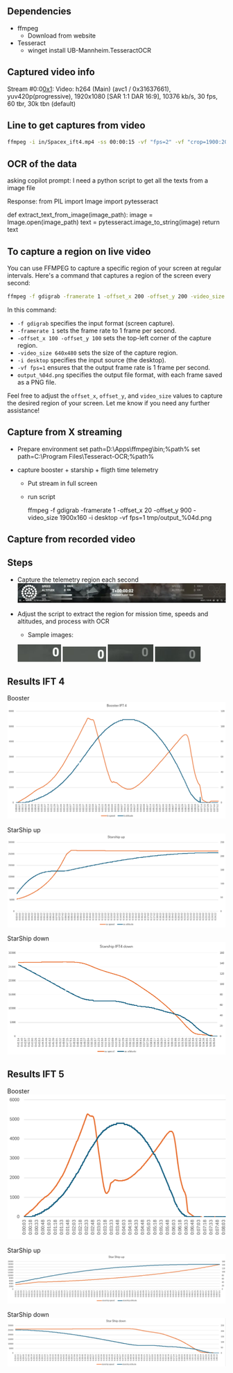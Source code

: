 Dependencies
------------

* ffmpeg
  * Download from website
* Tesseract
  * winget install UB-Mannheim.TesseractOCR

Captured video info
--------------------
 Stream #0:0[0x1](und): Video: h264 (Main) (avc1 / 0x31637661), yuv420p(progressive), 1920x1080 [SAR 1:1 DAR 16:9], 10376 kb/s, 30 fps, 60 tbr, 30k tbn (default)

Line to get captures from video
-------------------------------
```bash
ffmpeg -i in/Spacex_ift4.mp4 -ss 00:00:15 -vf "fps=2" -vf "crop=1900:200:0:1900" out/img%03d.jpg
```

OCR of the data
---------------
asking copilot
prompt: 
  I need a python script to get all the texts from a image file

Response:
from PIL import Image
import pytesseract

def extract_text_from_image(image_path):
    image = Image.open(image_path)
    text = pytesseract.image_to_string(image)
    return text

To capture a region on live video
---------------------------------
You can use FFMPEG to capture a specific region of your screen at regular intervals. Here's a command that captures a region of the screen every second:

```bash
ffmpeg -f gdigrab -framerate 1 -offset_x 200 -offset_y 200 -video_size 640x50 -i desktop -vf fps=1 test/output_%04d.png
```

In this command:
- `-f gdigrab` specifies the input format (screen capture).
- `-framerate 1` sets the frame rate to 1 frame per second.
- `-offset_x 100 -offset_y 100` sets the top-left corner of the capture region.
- `-video_size 640x480` sets the size of the capture region.
- `-i desktop` specifies the input source (the desktop).
- `-vf fps=1` ensures that the output frame rate is 1 frame per second.
- `output_%04d.png` specifies the output file format, with each frame saved as a PNG file.

Feel free to adjust the `offset_x`, `offset_y`, and `video_size` values to capture the desired region of your screen. Let me know if you need any further assistance!


Capture from X streaming
------------------------
* Prepare environment
set path=D:\Apps\ffmpeg\bin;%path% 
set path=C:\Program Files\Tesseract-OCR;%path%  

* capture booster + starship + fligth time telemetry
  - Put stream in full screen
  - run script
    
    ffmpeg -f gdigrab -framerate 1 -offset_x 20 -offset_y 900 -video_size 1900x160 -i desktop -vf fps=1 tmp/output_%04d.png

Capture from recorded video
---------------------------

Steps
-----
* Capture the telemetry region each second
![Telemetry](img/img012.jpg)

* Adjust the script to extract the region for mission time, speeds and altitudes, and process with OCR
  - Sample images:

  ![speed booster](img/speed_4.png)
  ![altitude booster](img/altitude_4.png)
  ![speed SS](img/speed_ss_4.png)
  ![altitude SS](img/altitude_ss_4.png)


Results IFT 4
--------------
Booster
![booster](img/booster_ift4.png)

StarShip up
![StarShip up](img/starship_ift4_up.png)

StarShip down
![StarShip down](img/starship_ift4_down.png)

Results IFT 5
--------------
Booster
![booster](img/booster.png)

StarShip up
![StarShip up](img/starship_up.png)

StarShip down
![StarShip down](img/starship_down.png)

